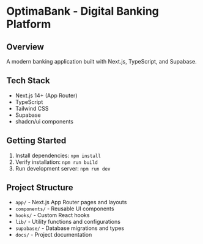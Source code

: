# OptimaBank - Digital Banking Platform

## Overview
A modern banking application built with Next.js, TypeScript, and Supabase.

## Tech Stack
- Next.js 14+ (App Router)
- TypeScript
- Tailwind CSS
- Supabase
- shadcn/ui components

## Getting Started
1. Install dependencies: `npm install`
2. Verify installation: `npm run build`
3. Run development server: `npm run dev`

## Project Structure
- `app/` - Next.js App Router pages and layouts
- `components/` - Reusable UI components
- `hooks/` - Custom React hooks
- `lib/` - Utility functions and configurations
- `supabase/` - Database migrations and types
- `docs/` - Project documentation
